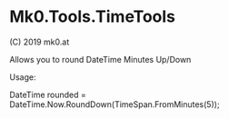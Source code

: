 # Mk0.Tools.TimeTools
(C) 2019 mk0.at

Allows you to round DateTime Minutes Up/Down

Usage:

DateTime rounded = DateTime.Now.RoundDown(TimeSpan.FromMinutes(5));
